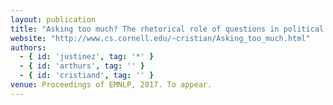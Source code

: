 ```yaml
---
layout: publication
title: "Asking too much? The rhetorical role of questions in political discourse"
website: "http://www.cs.cornell.edu/~cristian/Asking_too_much.html"
authors:
  - { id: 'justinez', tag: '*' }
  - { id: 'arthurs', tag: '' }
  - { id: 'cristiand', tag: '' }
venue: Proceedings of EMNLP, 2017. To appear.
---
```

